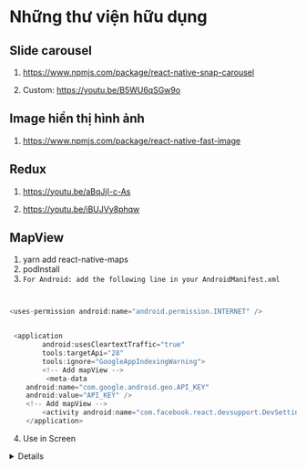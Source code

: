 # Những thư viện hữu dụng

## Slide carousel

1. https://www.npmjs.com/package/react-native-snap-carousel

2. Custom: https://youtu.be/B5WU6qSGw9o

## Image hiển thị hình ảnh

1. https://www.npmjs.com/package/react-native-fast-image

## Redux

1. https://youtu.be/aBqJjI-c-As

2. https://youtu.be/iBUJVy8phqw

## MapView

1. yarn add react-native-maps 
2. podInstall
3. `For Android: add the following line in your AndroidManifest.xml`
```js


<uses-permission android:name="android.permission.INTERNET" />


 <application
        android:usesCleartextTraffic="true"
        tools:targetApi="28"
        tools:ignore="GoogleAppIndexingWarning">
        <!-- Add mapView -->
         <meta-data
    android:name="com.google.android.geo.API_KEY"
    android:value="API_KEY" />
    <!-- Add mapView -->
        <activity android:name="com.facebook.react.devsupport.DevSettingsActivity" android:exported="false" />
    </application>
```

4. Use in Screen

<details>

```js
import {StyleSheet, Text, View} from 'react-native';
import React from 'react';

import MapView, {Callout, Marker, PROVIDER_GOOGLE} from 'react-native-maps';
const App = () => {
  return (
    <View>
      <Text>Mapdemo</Text>
      <View>
        <MapView
          provider={PROVIDER_GOOGLE}
          zoomControlEnabled={true}
          zoomEnabled={true}
          style={{
            height: 180,
          }}
          region={{
            latitude: 16.069560532577032,
            longitude: 108.23408695899637,
            latitudeDelta: 0.015,
            longitudeDelta: 0.0121,
          }}>
          <Marker
            coordinate={{
              latitude: 16.069560532577032,
              longitude: 108.23408695899637,
            }}>
            <Callout>
              <Text>Address</Text>
            </Callout>
          </Marker>
        </MapView>
      </View>
    </View>
  );
};

export default App;

const styles = StyleSheet.create({
  container: {
    marginTop: 10,
    paddingVertical: 10,
    borderRadius: 5,
    borderWidth: 1,
    paddingHorizontal: 15,
    justifyContent: 'center',
  },
});

```
</details>

